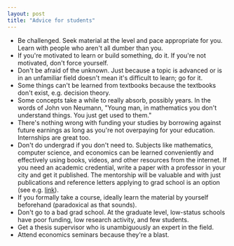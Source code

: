 ```yaml
---
layout: post
title: "Advice for students"
---
```


<script>
  // only run if we're on the post's dedicated page (hack)
  if (window.location.pathname.indexOf("advice-students") > -1) {
    window.location.replace("https://github.com/amacfie/public_notes/wiki/Advice-for-students");
  }
</script>

* Be challenged. Seek material at the level and pace appropriate for you.
  Learn with people who aren't all dumber than you.
* If you're motivated to learn or build something, do it. If you're not
  motivated, don't force yourself.
* Don't be afraid of the unknown. Just because a topic is advanced or
  is in an unfamiliar field doesn't mean it's difficult to learn; go for it.
* Some things can't be learned from textbooks because the textbooks don't
  exist, e.g. decision theory.
* Some concepts take a while to really absorb, possibly years. In the words
  of John von Neumann,
  "Young man, in mathematics you don't understand things. You just get used to
  them."
* There's nothing wrong with funding your studies by borrowing against future
  earnings as long as you're not overpaying for your education. Internships
  are great too.
* Don't do undergrad if you don't need to. Subjects like mathematics, computer
  science, and economics can be learned conveniently and effectively
  using books, videos, and other resources from the internet.
  If you need an academic credential, write a paper with a professor in your
  city and get it published.
  The mentorship will be valuable and with just publications and reference
  letters applying to grad school is an option (see e.g.
  [link](https://en.wikipedia.org/w/index.php?title=Vladimir_Voevodsky&oldid=1078337374#Early_life_and_education)).
* If you formally take a course, ideally learn the material by yourself
  beforehand (paradoxical as that sounds).
* Don't go to a bad grad school. At the graduate level, low-status schools
  have poor funding, low research activity, and few students.
* Get a thesis supervisor who is unambiguously an expert in the field.
* Attend economics seminars because they're a blast.

<!--
* The world doesn't need more junk research, focus on quality rather than
  quantity.
* Sometimes in research it's more productive to explore without a particular
  target. Open problems can be daunting. Start with something tractable,
  even if it's pretty random. Once you've made progress, you might see how
  your approach can be extended.
-->
